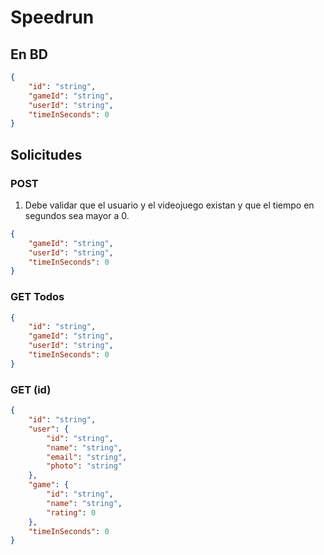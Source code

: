 # Speedrun

## En BD
```json
{
    "id": "string",
    "gameId": "string",
    "userId": "string",
    "timeInSeconds": 0
}
```

## Solicitudes
### POST
1. Debe validar que el usuario y el videojuego existan y que el tiempo en segundos sea mayor a 0.
```json
{
    "gameId": "string",
    "userId": "string",
    "timeInSeconds": 0
}
```

### GET Todos
```json
{
    "id": "string",
    "gameId": "string",
    "userId": "string",
    "timeInSeconds": 0
}
```

### GET (id)
```json
{
    "id": "string",
    "user": {
        "id": "string",
        "name": "string",
        "email": "string",
        "photo": "string"
    },
    "game": {
        "id": "string",
        "name": "string",
        "rating": 0
    },
    "timeInSeconds": 0
}
```

